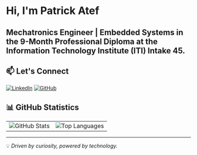 # Hi, I'm Patrick Atef

## Mechatronics Engineer | Embedded Systems in the **9-Month Professional Diploma** at the **Information Technology Institute (ITI)** Intake **45**.

## 📫 Let's Connect
[![LinkedIn](https://img.shields.io/badge/LinkedIn-0077B5?style=flat&logo=linkedin&logoColor=white)](https://linkedin.com/in/your-profile)
[![GitHub](https://img.shields.io/badge/GitHub-181717?style=flat&logo=github)](https://github.com/PatrickAtef8)


## 📊 GitHub Statistics  

<table>
  <tr>
    <td><img src="https://github-readme-stats.vercel.app/api?username=PatrickAtef8&show_icons=true&theme=default" alt="GitHub Stats"></td>
    <td><img src="https://github-readme-stats.vercel.app/api/top-langs/?username=PatrickAtef8&layout=compact" alt="Top Languages"></td>
  </tr>
</table>

---

💡 *Driven by curiosity, powered by technology.*
